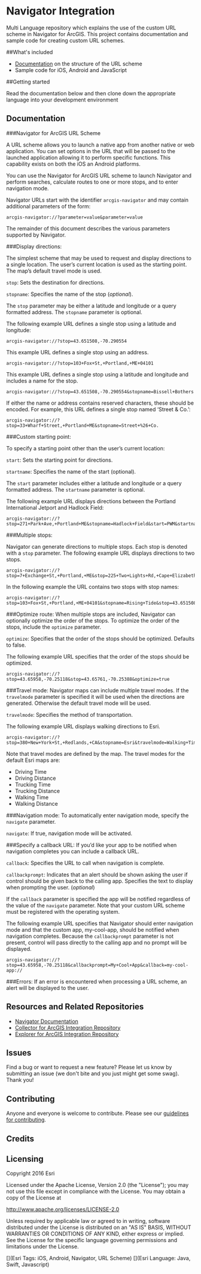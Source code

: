 # Navigator Integration

Multi Language repository which explains the use of the custom URL scheme in Navigator for ArcGIS. This project contains documentation and sample code for creating custom URL schemes.

##What's included

* [Documentation](#documentation) on the structure of the URL scheme
* Sample code for iOS, Android and JavaScript

##Getting started

Read the documentation below and then clone down the appropriate language into your development environment

## Documentation

###Navigator for ArcGIS URL Scheme

A URL scheme allows you to launch a native app from another native or web application. You can set options in the URL that will be passed to the launched application allowing it to perform specific functions. This capability exists on both the iOS an Android platforms.

You can use the Navigator for ArcGIS URL scheme to launch Navigator and perform searches, calculate routes to one or more stops, and to enter navigation mode. 

Navigator URLs start with the identifier `arcgis-navigator` and may contain additional parameters of the form:

`
arcgis-navigator://?parameter=value&parameter=value
`

The remainder of this document describes the various parameters supported by Navigator.

###Display directions:

The simplest scheme that may be used to request and display directions to a single location. The user’s current location is used as the starting point. The map’s default travel mode is used. 

`stop`: Sets the destination for directions. 

`stopname`: Specifies the name of the stop (*optional*).

The `stop` parameter may be either a latitude and longitude or a query formatted address. 
The `stopname` parameter is optional. 


The following example URL defines a single stop using a latitude and longitude:

```
arcgis-navigator://?stop=43.651508,-70.290554
```

This example URL defines a single stop using an address.

```
arcgis-navigator://?stop=103+Fox+St,+Portland,+ME+04101
```

This example URL defines a single stop using a latitude and longitude and includes a name for the stop.

```
arcgis-navigator://?stop=43.651508,-70.290554&stopname=Bissell+Bothers
```

If either the name or address contains reserved characters, these should be encoded. For example, this URL defines a single stop named ‘Street & Co.’:

```
arcgis-navigator://?stop=33+Wharf+Street,+Portland+ME&stopname=Street+%26+Co.
```

###Custom starting point:

To specify a starting point other than the user’s current location:

`start`: Sets the starting point for directions.


`startname`: Specifies the name of the start (optional).

The `start` parameter includes either a latitude and longitude or a query formatted address. The `startname` parameter is optional. 

The following example URL displays directions between the Portland International Jetport and Hadlock Field:

```
arcgis-navigator://?stop=271+Park+Ave,+Portland+ME&stopname=Hadlock+Field&start=PWM&startname=Portland+International+Jetport
```

###Multiple stops:

Navigator can generate directions to multiple stops. Each stop is denoted with a `stop` parameter. The following example URL displays directions to two stops.

```
arcgis-navigator://?stop=7+Exchange+St,+Portland,+ME&stop=225+Two+Lights+Rd,+Cape+Elizabeth,+ME
```

In the following example the URL contains two stops with stop names:

```
arcgis-navigator://?stop=103+Fox+St,+Portland,+ME+04101&stopname=Rising+Tide&stop=43.651508,-70.290554&stopname=Bissell+Bothers
```
###Optimize route:
When multiple stops are included, Navigator can optionally optimize the order of the stops. To optimize the order of the stops, include the `optimize` parameter.

`optimize`: Specifies that the order of the stops should be optimized. Defaults to false.

The following example URL specifies that the order of the stops should be optimized.

```
arcgis-navigator://?stop=43.65958,-70.25118&stop=43.65761,-70.25388&optimize=true
```

###Travel mode:
Navigator maps can include multiple travel modes. If the `travelmode` parameter is specified it will be used when the directions are generated. Otherwise the default travel mode will be used.

`travelmode`: Specifies the method of transportation.

The following example URL displays walking directions to Esri.

```
arcgis-navigator://?stop=380+New+York+St,+Redlands,+CA&stopname=Esri&travelmode=Walking+Time
```

Note that travel modes are defined by the map. The travel modes for the default Esri maps are: 

- Driving Time
- Driving Distance
- Trucking Time
- Trucking Distance
- Walking Time
- Walking Distance

###Navigation mode:
To automatically enter navigation mode, specify the `navigate` parameter.

`navigate`: If true, navigation mode will be activated. 

###Specify a callback URL:
If you’d like your app to be notified when navigation completes you can include a callback URL. 

`callback`: Specifies the URL to call when navigation is complete. 

`callbackprompt`: Indicates that an alert should be shown asking the user if control should be given back to the calling app. Specifies the text to display when prompting the user. (*optional*)

If the `callback` parameter is specified the app will be notified regardless of the value of the `navigate` parameter. Note that your custom URL scheme must be registered with the operating system.

The following example URL specifies that Navigator should enter navigation mode and that the custom app, my-cool-app, should be notified when navigation completes. Because the `callbackprompt` parameter is not present, control will pass directly to the calling app and no prompt will be displayed. 

```
arcgis-navigator://?stop=43.65958,-70.25118&callbackprompt=My+Cool+App&callback=my-cool-app://
```

###Errors:
If an error is encountered when processing a URL scheme, an alert will be displayed to the user.

## Resources and Related Repositories

* [Navigator Documentation](http://doc.arcgis.com/en/navigator/)
* [Collector for ArcGIS Integration Repository](http://developers.arcgis.com)
* [Explorer for ArcGIS Integration Repository](http://developers.arcgis.com)

## Issues

Find a bug or want to request a new feature? Please let us know by submitting an issue (we don't bite and you just might get some swag). Thank you!

## Contributing

Anyone and everyone is welcome to contribute. Please see our [guidelines for contributing](https://github.com/esri/contributing).

## Credits

## Licensing
Copyright 2016 Esri

Licensed under the Apache License, Version 2.0 (the "License");
you may not use this file except in compliance with the License.
You may obtain a copy of the License at

   http://www.apache.org/licenses/LICENSE-2.0

Unless required by applicable law or agreed to in writing, software
distributed under the License is distributed on an "AS IS" BASIS,
WITHOUT WARRANTIES OR CONDITIONS OF ANY KIND, either express or implied.
See the License for the specific language governing permissions and
limitations under the License.

[](Esri Tags: iOS, Android, Navigator, URL Scheme)
[](Esri Language: Java, Swift, Javascript)
